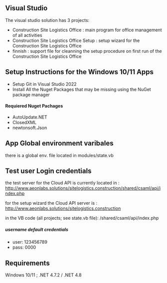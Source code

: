 ## Visual Studio 
The visual studio solution has 3 projects:
- Construction Site Logistics Office : main program for office management of all activities
- Construction Site Logistics Office Setup : setup wizard for the Construction Site Logistics Office
- finnish : support file for cleanning the setup procedure on first run of the Construction Site Logistics Office

## Setup Instructions for the Windows 10/11 Apps
- Setup Git in Visual Studio 2022
- Install All the Nuget Packages that may be missing using the NuGet package manager


#### Requiered Nuget Pachages
- AutoUpdate.NET
- ClosedXML
- newtonsoft.Json

## App Global environment varibales
there is a global env. file located in modules/state.vb

## Test user Login credentials

the test server for the Cloud API is currently located in : http://www.aeonlabs.solutions/sitelogistics.construction/shared/csaml/api/index.php

for the setup wizard the Cloud API server is :  http://www.aeonlabs.solutions/sitelogistics.construction

in the VB code (all projects; see state.vb file): /shared/csaml/api/index.php

##### username default credentials
- user: 123456789
- pass: 0000

## Requirements
Windows 10/11 ; .NET 4.7.2 / .NET 4.8


